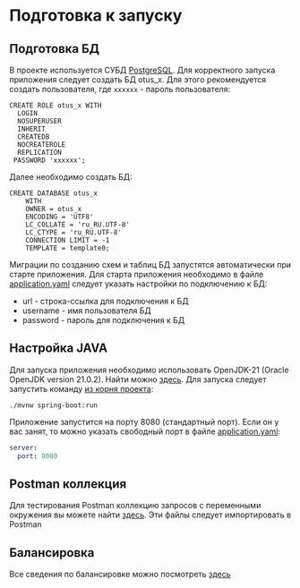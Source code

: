 # Подготовка к запуску

## Подготовка БД

В проекте используется СУБД [PostgreSQL](https://www.postgresql.org/download/). Для корректного запуска приложения следует
создать БД otus_x. Для этого рекомендуется создать пользователя, где `хххххх` - пароль пользователя:
```postgres-psql
CREATE ROLE otus_x WITH
  LOGIN
  NOSUPERUSER
  INHERIT
  CREATEDB
  NOCREATEROLE
  REPLICATION
 PASSWORD 'xxxxxx';
```
Далее необходимо создать БД:
```postgres-psql
CREATE DATABASE otus_x
    WITH
    OWNER = otus_x
    ENCODING = 'UTF8'
    LC_COLLATE = 'ru_RU.UTF-8'
    LC_CTYPE = 'ru_RU.UTF-8'
    CONNECTION LIMIT = -1
    TEMPLATE = template0;
```
Миграции по созданию схем и таблиц БД запустятся автоматически при старте приложения.
Для старта приложения необходимо в файле [application.yaml](src/main/resources/application.yaml)
следует указать настройки по подключению к БД:
* url - строка-ссылка для подключения к БД
* username - имя пользователя БД
* password - пароль для подключения к БД

## Настройка JAVA

Для запуска приложения необходимо использовать OpenJDK-21 (Oracle OpenJDK version 21.0.2).
Найти можно [здесь](https://jdk.java.net/21/).
Для запуска следует запустить команду [из корня проекта](.):
```
./mvnw spring-boot:run
```

Приложение запустится на порту 8080 (стандартный порт). Если он у вас занят, то
можно указать свободный порт в файле [application.yaml](src/main/resources/application.yaml):
```yaml
server:
  port: 8080
```

## Postman коллекция

Для тестирования Postman коллекцию запросов с переменными окружения вы можете найти 
[здесь](postman). Эти файлы следует импортировать в Postman

## Балансировка

Все сведения по балансировке можно посмотреть [здесь](balancer/README.md)